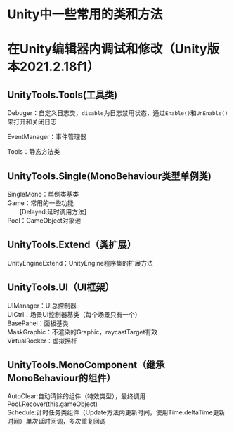 # Unity中一些常用的类和方法
# 在Unity编辑器内调试和修改（Unity版本2021.2.18f1）
## UnityTools.Tools(工具类)
Debuger：自定义日志类，`disable`为日志禁用状态，通过`Enable()`和`UnEnable()`来打开和关闭日志

EventManager：事件管理器

Tools：静态方法类

## UnityTools.Single(MonoBehaviour类型单例类)
SingleMono：单例类基类  
Game：常用的一些功能  
&#8195;&#8195;[Delayed:延时调用方法]  
Pool：GameObject对象池  

## UnityTools.Extend（类扩展）
UnityEngineExtend：UnityEngine程序集的扩展方法  

## UnityTools.UI（UI框架）
UIManager：UI总控制器  
UICtrl：场景UI控制器基类（每个场景只有一个）  
BasePanel：面板基类  
MaskGraphic：不渲染的Graphic，raycastTarget有效  
VirtualRocker：虚拟摇杆  

## UnityTools.MonoComponent（继承MonoBehaviour的组件）
AutoClear:自动清除的组件（特效类型），最终调用Pool.Recover(this.gameObject)  
Schedule:计时任务类组件（Update方法内更新时间，使用Time.deltaTime更新时间）单次延时回调，多次重复回调
